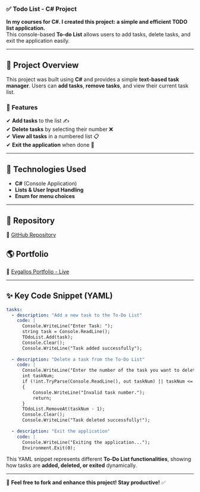 ### ✅ **Todo List - C# Project**  
**In my courses for C#. I created this project: a simple and efficient TODO list application.**  
This console-based **To-do List** allows users to add tasks, delete tasks, and exit the application easily.  

---

## 📌 **Project Overview**  
This project was built using **C#** and provides a simple **text-based task manager**. Users can **add tasks**, **remove tasks**, and view their current task list.  

### 🎯 **Features**  
✔ **Add tasks** to the list ✍  
✔ **Delete tasks** by selecting their number ❌  
✔ **View all tasks** in a numbered list 📋  
✔ **Exit the application** when done 🚪  

---

## 🔧 **Technologies Used**  
- **C#** (Console Application)  
- **Lists & User Input Handling**  
- **Enum for menu choices**  

---

## 📂 **Repository**  
🔗 [GitHub Repository](https://www.github.com/Evgallos/TodoList)  

## 🌎 **Portfolio**  
📌 [Evgallos Portfolio - Live](https://www.evgallos.com)  

---

## ✨ **Key Code Snippet (YAML)**  
```yaml
tasks:
  - description: "Add a new task to the To-Do List"
    code: |
      Console.WriteLine("Enter Task: ");
      string task = Console.ReadLine();
      TOdoList.Add(task);
      Console.Clear();
      Console.WriteLine("Task added successfully");
  
  - description: "Delete a task from the To-Do List"
    code: |
      Console.WriteLine("Enter the number of the task you want to delete:");
      int taskNum;
      if (!int.TryParse(Console.ReadLine(), out taskNum) || taskNum <= 0 || taskNum > TOdoList.Count)
      {
          Console.WriteLine("Invalid task number.");
          return;
      }
      TOdoList.RemoveAt(taskNum - 1);
      Console.Clear();
      Console.WriteLine("Task deleted successfully!");
  
  - description: "Exit the application"
    code: |
      Console.WriteLine("Exiting the application...");
      Environment.Exit(0);
```
This YAML snippet represents different **To-Do List functionalities**, showing how tasks are **added, deleted, or exited** dynamically.

---

🚀 **Feel free to fork and enhance this project! Stay productive!** ✅
